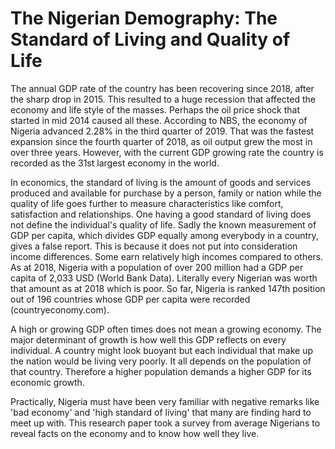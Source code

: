 # The Nigerian Demography: The Standard of Living and Quality of Life 

The annual GDP rate of the country has been recovering since 2018, after the sharp drop in 2015. This resulted to a huge recession that affected the economy and life style of the masses. Perhaps the oil price shock that started in mid 2014 caused all these. According to NBS, the economy of Nigeria advanced 2.28% in the third quarter of 2019. That was the fastest expansion since the fourth quarter of 2018, as oil output grew the most in over three years. However, with the current GDP growing rate the country is recorded as the 31st largest economy in the world.

In economics, the standard of living is the amount of goods and services produced and available for purchase by a person, family or nation while the quality of life goes further to measure characteristics like comfort, satisfaction and relationships. One having a good standard of living does not define the individual's quality of life. Sadly the known measurement of GDP per capita, which divides GDP equally among everybody in a country, gives a false report. This is because it does not put into consideration income differences. Some earn relatively high  incomes compared to others. As at 2018, Nigeria with a population of over 200 million had a GDP per capita of 2,033 USD (World Bank Data). Literally every Nigerian was worth that amount as at 2018 which is poor. So far, Nigeria is ranked 147th position out of 196 countries whose GDP per capita were recorded (countryeconomy.com).

A high or growing GDP often times does not mean a growing economy. The major determinant of growth is how well this GDP reflects on every individual. A country might look buoyant but each individual that make up the nation would be living very poorly. It all depends on the population of that country. Therefore a higher population demands a higher GDP for its economic growth. 

Practically, Nigeria must have been very familiar with negative remarks like 'bad economy' and 'high standard of living' that many are finding hard to meet up with. This research paper took a survey from average Nigerians to reveal facts on the economy and to know how well they live.
